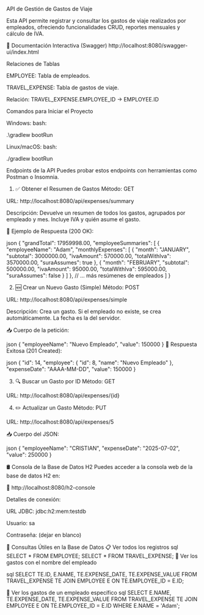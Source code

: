API de Gestión de Gastos de Viaje

Esta API permite registrar y consultar los gastos de viaje realizados por empleados, ofreciendo funcionalidades CRUD, reportes mensuales y cálculo de IVA.

📑 Documentación Interactiva (Swagger)
http://localhost:8080/swagger-ui/index.html

Relaciones de Tablas

EMPLOYEE: Tabla de empleados.

TRAVEL_EXPENSE: Tabla de gastos de viaje.

Relación: TRAVEL_EXPENSE.EMPLOYEE_ID → EMPLOYEE.ID

Comandos para Iniciar el Proyecto

Windows:
bash:

.\gradlew bootRun

Linux/macOS:
bash:

./gradlew bootRun

Endpoints de la API
Puedes probar estos endpoints con herramientas como Postman o Insomnia.

1. ✅ Obtener el Resumen de Gastos
Método: GET

URL: http://localhost:8080/api/expenses/summary

Descripción: Devuelve un resumen de todos los gastos, agrupados por empleado y mes. Incluye IVA y quién asume el gasto.

📘 Ejemplo de Respuesta (200 OK):

json
{
  "grandTotal": 17959998.00,
  "employeeSummaries": [
    {
      "employeeName": "Adam",
      "monthlyExpenses": [
        {
          "month": "JANUARY",
          "subtotal": 3000000.00,
          "ivaAmount": 570000.00,
          "totalWithIva": 3570000.00,
          "suraAssumes": true
        },
        {
          "month": "FEBRUARY",
          "subtotal": 500000.00,
          "ivaAmount": 95000.00,
          "totalWithIva": 595000.00,
          "suraAssumes": false
        }
      ]
    },
    // ... más resúmenes de empleados
  ]
}

2. 🆕 Crear un Nuevo Gasto (Simple)
Método: POST

URL: http://localhost:8080/api/expenses/simple

Descripción: Crea un gasto. Si el empleado no existe, se crea automáticamente. La fecha es la del servidor.

📥 Cuerpo de la petición:

json
{
  "employeeName": "Nuevo Empleado",
  "value": 150000
}
📘 Respuesta Exitosa (201 Created):

json
{
  "id": 14,
  "employee": {
    "id": 8,
    "name": "Nuevo Empleado"
  },
  "expenseDate": "AAAA-MM-DD",
  "value": 150000
}

3. 🔍 Buscar un Gasto por ID
Método: GET

URL: http://localhost:8080/api/expenses/{id}

4. ✏️ Actualizar un Gasto
Método: PUT

URL: http://localhost:8080/api/expenses/5

📥 Cuerpo del JSON:

json
{
  "employeeName": "CRISTIAN",
  "expenseDate": "2025-07-02",
  "value": 250000
}



🛢️ Consola de la Base de Datos H2
Puedes acceder a la consola web de la base de datos H2 en:

🔗 http://localhost:8080/h2-console

Detalles de conexión:

URL JDBC: jdbc:h2:mem:testdb

Usuario: sa

Contraseña: (dejar en blanco)

🧪 Consultas Útiles en la Base de Datos
📋 Ver todos los registros
sql
SELECT * FROM EMPLOYEE;
SELECT * FROM TRAVEL_EXPENSE;
🧾 Ver los gastos con el nombre del empleado

sql
SELECT
    TE.ID,
    E.NAME,
    TE.EXPENSE_DATE,
    TE.EXPENSE_VALUE
FROM
    TRAVEL_EXPENSE TE
JOIN
    EMPLOYEE E ON TE.EMPLOYEE_ID = E.ID;
    
👤 Ver los gastos de un empleado específico
sql
SELECT
    E.NAME,
    TE.EXPENSE_DATE,
    TE.EXPENSE_VALUE
FROM
    TRAVEL_EXPENSE TE
JOIN
    EMPLOYEE E ON TE.EMPLOYEE_ID = E.ID
WHERE
    E.NAME = 'Adam';

